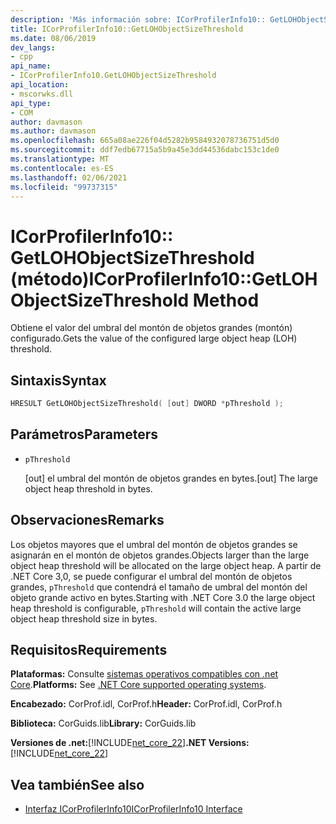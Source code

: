 ```yaml
---
description: 'Más información sobre: ICorProfilerInfo10:: GetLOHObjectSizeThreshold (método)'
title: ICorProfilerInfo10::GetLOHObjectSizeThreshold
ms.date: 08/06/2019
dev_langs:
- cpp
api_name:
- ICorProfilerInfo10.GetLOHObjectSizeThreshold
api_location:
- mscorwks.dll
api_type:
- COM
author: davmason
ms.author: davmason
ms.openlocfilehash: 665a08ae226f04d5282b9584932078736751d5d0
ms.sourcegitcommit: ddf7edb67715a5b9a45e3dd44536dabc153c1de0
ms.translationtype: MT
ms.contentlocale: es-ES
ms.lasthandoff: 02/06/2021
ms.locfileid: "99737315"
---
```

# <a name="icorprofilerinfo10getlohobjectsizethreshold-method"></a><span data-ttu-id="2c35c-103">ICorProfilerInfo10:: GetLOHObjectSizeThreshold (método)</span><span class="sxs-lookup"><span data-stu-id="2c35c-103">ICorProfilerInfo10::GetLOHObjectSizeThreshold Method</span></span>

<span data-ttu-id="2c35c-104">Obtiene el valor del umbral del montón de objetos grandes (montón) configurado.</span><span class="sxs-lookup"><span data-stu-id="2c35c-104">Gets the value of the configured large object heap (LOH) threshold.</span></span>

## <a name="syntax"></a><span data-ttu-id="2c35c-105">Sintaxis</span><span class="sxs-lookup"><span data-stu-id="2c35c-105">Syntax</span></span>

```cpp
HRESULT GetLOHObjectSizeThreshold( [out] DWORD *pThreshold );
```

## <a name="parameters"></a><span data-ttu-id="2c35c-106">Parámetros</span><span class="sxs-lookup"><span data-stu-id="2c35c-106">Parameters</span></span>

- `pThreshold`

  <span data-ttu-id="2c35c-107">\[out] el umbral del montón de objetos grandes en bytes.</span><span class="sxs-lookup"><span data-stu-id="2c35c-107">\[out] The large object heap threshold in bytes.</span></span>

## <a name="remarks"></a><span data-ttu-id="2c35c-108">Observaciones</span><span class="sxs-lookup"><span data-stu-id="2c35c-108">Remarks</span></span>

<span data-ttu-id="2c35c-109">Los objetos mayores que el umbral del montón de objetos grandes se asignarán en el montón de objetos grandes.</span><span class="sxs-lookup"><span data-stu-id="2c35c-109">Objects larger than the large object heap threshold will be allocated on the large object heap.</span></span> <span data-ttu-id="2c35c-110">A partir de .NET Core 3,0, se puede configurar el umbral del montón de objetos grandes, `pThreshold` que contendrá el tamaño de umbral del montón del objeto grande activo en bytes.</span><span class="sxs-lookup"><span data-stu-id="2c35c-110">Starting with .NET Core 3.0 the large object heap threshold is configurable, `pThreshold` will contain the active large object heap threshold size in bytes.</span></span>

## <a name="requirements"></a><span data-ttu-id="2c35c-111">Requisitos</span><span class="sxs-lookup"><span data-stu-id="2c35c-111">Requirements</span></span>

<span data-ttu-id="2c35c-112">**Plataformas:** Consulte [sistemas operativos compatibles con .net Core](../../../core/install/windows.md?pivots=os-windows).</span><span class="sxs-lookup"><span data-stu-id="2c35c-112">**Platforms:** See [.NET Core supported operating systems](../../../core/install/windows.md?pivots=os-windows).</span></span>

<span data-ttu-id="2c35c-113">**Encabezado:** CorProf.idl, CorProf.h</span><span class="sxs-lookup"><span data-stu-id="2c35c-113">**Header:** CorProf.idl, CorProf.h</span></span>

<span data-ttu-id="2c35c-114">**Biblioteca:** CorGuids.lib</span><span class="sxs-lookup"><span data-stu-id="2c35c-114">**Library:** CorGuids.lib</span></span>

<span data-ttu-id="2c35c-115">**Versiones de .net:**[!INCLUDE[net_core_22](../../../../includes/net-core-30-md.md)]</span><span class="sxs-lookup"><span data-stu-id="2c35c-115">**.NET Versions:** [!INCLUDE[net_core_22](../../../../includes/net-core-30-md.md)]</span></span>

## <a name="see-also"></a><span data-ttu-id="2c35c-116">Vea también</span><span class="sxs-lookup"><span data-stu-id="2c35c-116">See also</span></span>

- [<span data-ttu-id="2c35c-117">Interfaz ICorProfilerInfo10</span><span class="sxs-lookup"><span data-stu-id="2c35c-117">ICorProfilerInfo10 Interface</span></span>](icorprofilerinfo10-interface.md)
